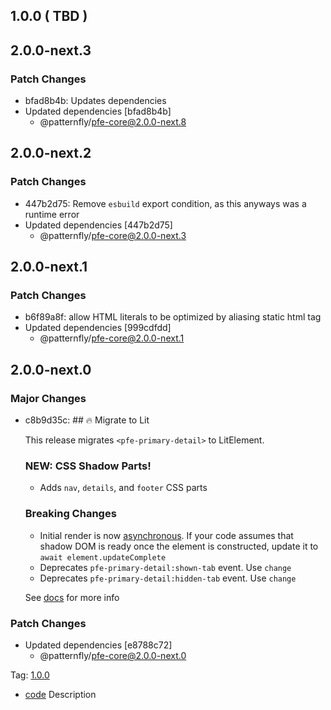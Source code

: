 ## 1.0.0 ( TBD )

## 2.0.0-next.3

### Patch Changes

- bfad8b4b: Updates dependencies
- Updated dependencies [bfad8b4b]
  - @patternfly/pfe-core@2.0.0-next.8

## 2.0.0-next.2

### Patch Changes

- 447b2d75: Remove `esbuild` export condition, as this anyways was a runtime error
- Updated dependencies [447b2d75]
  - @patternfly/pfe-core@2.0.0-next.3

## 2.0.0-next.1

### Patch Changes

- b6f89a8f: allow HTML literals to be optimized by aliasing static html tag
- Updated dependencies [999cdfdd]
  - @patternfly/pfe-core@2.0.0-next.1

## 2.0.0-next.0

### Major Changes

- c8b9d35c: ## 🔥 Migrate to Lit

  This release migrates `<pfe-primary-detail>` to LitElement.

  ### NEW: CSS Shadow Parts!

  - Adds `nav`, `details`, and `footer` CSS parts

  ### Breaking Changes

  - Initial render is now [asynchronous](https://lit.dev/docs/components/lifecycle/#reactive-update-cycle).
    If your code assumes that shadow DOM is ready once the element is constructed, update it to `await element.updateComplete`
  - Deprecates `pfe-primary-detail:shown-tab` event. Use `change`
  - Deprecates `pfe-primary-detail:hidden-tab` event. Use `change`

  See [docs](https://patternflyelements.org/components/primary-detail/) for more info

### Patch Changes

- Updated dependencies [e8788c72]
  - @patternfly/pfe-core@2.0.0-next.0

Tag: [1.0.0](https://github.com/patternfly/patternfly-elements/releases/tag/1.0.0)

- [code](url) Description
